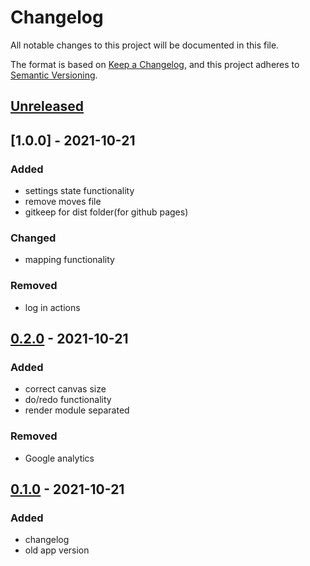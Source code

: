 # Changelog
All notable changes to this project will be documented in this file.

The format is based on [Keep a Changelog](https://keepachangelog.com/en/1.0.0/),
and this project adheres to [Semantic Versioning](https://semver.org/spec/v2.0.0.html).

## [Unreleased]

## [1.0.0] - 2021-10-21
### Added
- settings state functionality
- remove moves file
- gitkeep for dist folder(for github pages)
### Changed
- mapping functionality
### Removed
- log in actions

## [0.2.0] - 2021-10-21
### Added
- correct canvas size
- do/redo functionality
- render module separated
### Removed
- Google analytics

## [0.1.0] - 2021-10-21
### Added
- changelog
- old app version

[Unreleased]: https://github.com/ArtemNikolaev/command-vs-strategy/compare/v1.0.0...HEAD
[Unreleased]: https://github.com/ArtemNikolaev/command-vs-strategy/compare/v0.2.0...v1.0.0
[0.2.0]: https://github.com/ArtemNikolaev/command-vs-strategy/compare/v0.1.0...v0.2.0
[0.1.0]: https://github.com/ArtemNikolaev/command-vs-strategy/releases/tag/v0.1.0
